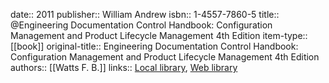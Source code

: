 date:: 2011
publisher:: William Andrew
isbn:: 1-4557-7860-5
title:: @Engineering Documentation Control Handbook: Configuration Management and Product Lifecycle Management 4th Edition
item-type:: [[book]]
original-title:: Engineering Documentation Control Handbook: Configuration Management and Product Lifecycle Management 4th Edition
authors:: [[Watts F. B.]]
links:: [Local library](zotero://select/library/items/WVV7UDI5), [Web library](https://www.zotero.org/users/6520516/items/WVV7UDI5)
